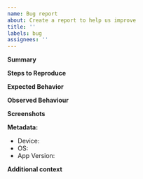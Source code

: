 ```yaml
---
name: Bug report
about: Create a report to help us improve
title: ''
labels: bug
assignees: ''
---
```


**Summary**  
<!-- A clear and concise description of what the bug is. -->

**Steps to Reproduce**  
<!-- 
1. Go to '...'
2. Click on '....'
3. Scroll down to '....'
4. See error
-->

**Expected Behavior**  
<!-- What you expected to happen. -->

**Observed Behaviour**
<!-- What you saw happen. -->

**Screenshots**  
<!-- If applicable, add screenshots to help explain your problem. -->

**Metadata:**  
 - Device: <!-- e.g. iPhone 8, Macbook Pro -->
 - OS: <!-- e.g. iOS 8.1, macOS 14.2 -->
 - App Version: <!-- e.g. 2.2.8 -->

**Additional context**  
<!-- Add any other context about the problem here. -->
